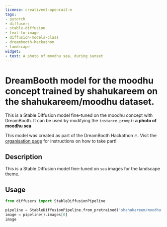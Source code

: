 ```yaml
---
license: creativeml-openrail-m
tags:
- pytorch
- diffusers
- stable-diffusion
- text-to-image
- diffusion-models-class
- dreambooth-hackathon
- landscape
widget:
- text: A photo of moodhu sea, during sunset
---
```


# DreamBooth model for the moodhu concept trained by shahukareem on the shahukareem/moodhu dataset.

This is a Stable Diffusion model fine-tuned on the moodhu concept with DreamBooth. It can be used by modifying the `instance_prompt`: **a photo of moodhu sea**

This model was created as part of the DreamBooth Hackathon 🔥. Visit the [organisation page](https://huggingface.co/dreambooth-hackathon) for instructions on how to take part!

## Description


This is a Stable Diffusion model fine-tuned on `sea` images for the landscape theme.


## Usage

```python
from diffusers import StableDiffusionPipeline

pipeline = StableDiffusionPipeline.from_pretrained('shahukareem/moodhu-sea')
image = pipeline().images[0]
image
```
